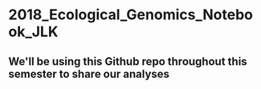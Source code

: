 # 2018_Ecological_Genomics_Notebook_JLK

## We'll be using this Github repo throughout this semester to share our analyses
